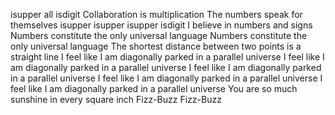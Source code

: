 isupper
all
isdigit
Collaboration is multiplication
The numbers speak for themselves
isupper
isupper
isupper
isdigit
I believe in numbers and signs
Numbers constitute the only universal language
Numbers constitute the only universal language
The shortest distance between two points is a straight line
I feel like I am diagonally parked in a parallel universe
I feel like I am diagonally parked in a parallel universe
I feel like I am diagonally parked in a parallel universe
I feel like I am diagonally parked in a parallel universe
I feel like I am diagonally parked in a parallel universe
You are so much sunshine in every square inch
Fizz-Buzz
Fizz-Buzz
